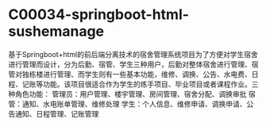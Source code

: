# C00034-springboot-html-sushemanage
基于Springboot+html的前后端分离技术的宿舍管理系统项目为了方便对学生宿舍进行管理而设计，分为后勤、宿管、学生三种用户，后勤对整体宿舍进行管理、宿管对独栋楼进行管理、而学生则有一些基本功能，维修、调换、公告、水电费、日程、记账等功能。该项目很适合作为学生的练手项目、毕业项目或者课程作业。三种角色功能： 管理员：用户管理、楼宇管理、房间管理、宿舍分配、调换审批 宿管：通知、水电账单管理、维修处理 学生：个人信息、维修申请、调换申请、公告通知、日程管理、记账管理
